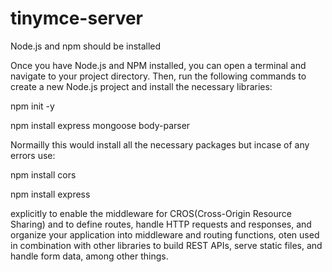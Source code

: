 # tinymce-server

Node.js and npm should be installed

Once you have Node.js and NPM installed, you can open a terminal and navigate to your project directory. 
Then, run the following commands to create a new Node.js project and install the necessary libraries:

npm init -y

npm install express mongoose body-parser

Normailly this would install all the necessary packages but incase of any errors use:

npm install cors

npm install express

explicitly to enable the middleware for CROS(Cross-Origin Resource Sharing) and to define routes, handle HTTP requests and responses, and organize your application into middleware and routing functions, oten used in combination with other libraries to build REST APIs, serve static files, and handle form data, among other things.
